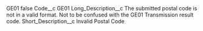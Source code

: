 <?xml version="1.0" encoding="UTF-8"?>
<CustomMetadata xmlns="http://soap.sforce.com/2006/04/metadata" xmlns:xsi="http://www.w3.org/2001/XMLSchema-instance" xmlns:xsd="http://www.w3.org/2001/XMLSchema">
    <label>GE01</label>
    <protected>false</protected>
    <values>
        <field>Code__c</field>
        <value xsi:type="xsd:string">GE01</value>
    </values>
    <values>
        <field>Long_Description__c</field>
        <value xsi:type="xsd:string">The submitted postal code is not in a valid format. Not to be confused with the GE01 Transmission result code.</value>
    </values>
    <values>
        <field>Short_Description__c</field>
        <value xsi:type="xsd:string">Invalid Postal Code</value>
    </values>
</CustomMetadata>
